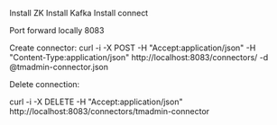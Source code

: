 Install ZK
Install Kafka
Install connect

Port forward locally 8083


Create connector:
curl -i -X POST -H "Accept:application/json" -H "Content-Type:application/json" http://localhost:8083/connectors/ -d @tmadmin-connector.json

Delete connection:

curl -i -X DELETE -H "Accept:application/json" http://localhost:8083/connectors/tmadmin-connector

